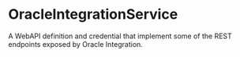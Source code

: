 # OracleIntegrationService
A WebAPI definition and credential that implement some of the REST endpoints exposed by Oracle Integration.
